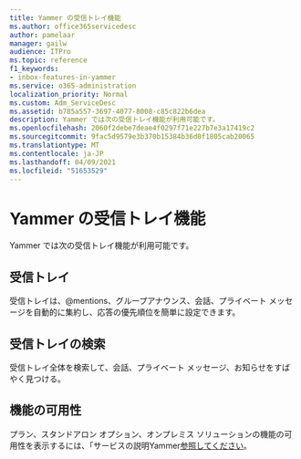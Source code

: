 ```yaml
---
title: Yammer の受信トレイ機能
ms.author: office365servicedesc
author: pamelaar
manager: gailw
audience: ITPro
ms.topic: reference
f1_keywords:
- inbox-features-in-yammer
ms.service: o365-administration
localization_priority: Normal
ms.custom: Adm_ServiceDesc
ms.assetid: b785a557-3697-4077-8008-c85c822b6dea
description: Yammer では次の受信トレイ機能が利用可能です。
ms.openlocfilehash: 2060f2debe7deae4f0297f71e227b7e3a17419c2
ms.sourcegitcommit: 9fac5d9579e3b370b15384b36d0f1805cab20065
ms.translationtype: MT
ms.contentlocale: ja-JP
ms.lasthandoff: 04/09/2021
ms.locfileid: "51653529"
---
```

# <a name="inbox-features-in-yammer"></a>Yammer の受信トレイ機能

Yammer では次の受信トレイ機能が利用可能です。
  
## <a name="inbox"></a>受信トレイ

受信トレイは、@mentions、グループアナウンス、会話、プライベート メッセージを自動的に集約し、応答の優先順位を簡単に設定できます。
  
## <a name="inbox-search"></a>受信トレイの検索

受信トレイ全体を検索して、会話、プライベート メッセージ、お知らせをすばやく見つける。
  
## <a name="feature-availability"></a>機能の可用性

プラン、スタンドアロン オプション、オンプレミス ソリューションの機能の可用性を表示するには、「サービスの説明Yammer[参照してください](yammer-service-description.md)。
  

